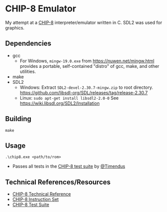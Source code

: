 # CHIP-8 Emulator
My attempt at a [CHIP-8](https://en.wikipedia.org/wiki/CHIP-8) interpreter/emulator written in C. SDL2 was used for graphics.

## Dependencies
* gcc
    * For Windows, `mingw-19.0.exe` from https://nuwen.net/mingw.html provides a portable, self-contained "distro" of gcc, make, and other utilities.
* make
* SDL2
    * Windows: Extract `SDL2-devel-2.30.7-mingw.zip` to root directory. https://github.com/libsdl-org/SDL/releases/tag/release-2.30.7
    * Linux: `sudo apt-get install libsdl2-2.0-0` See https://wiki.libsdl.org/SDL2/Installation
## Building
`make`

## Usage
`.\chip8.exe <path/to/rom>`
* Passes all tests in the [CHIP-8 test suite](https://github.com/Timendus/chip8-test-suite) by [@Timendus](https://github.com/Timendus)

## Technical References/Resources
* [CHIP-8 Technical Reference](https://github.com/mattmikolay/chip-8/wiki/CHIP%E2%80%908-Technical-Reference)
* [CHIP-8 Instruction Set](https://github.com/mattmikolay/chip-8/wiki/CHIP%E2%80%908-Instruction-Set)
* [CHIP-8 Test Suite](https://github.com/Timendus/chip8-test-suite)
